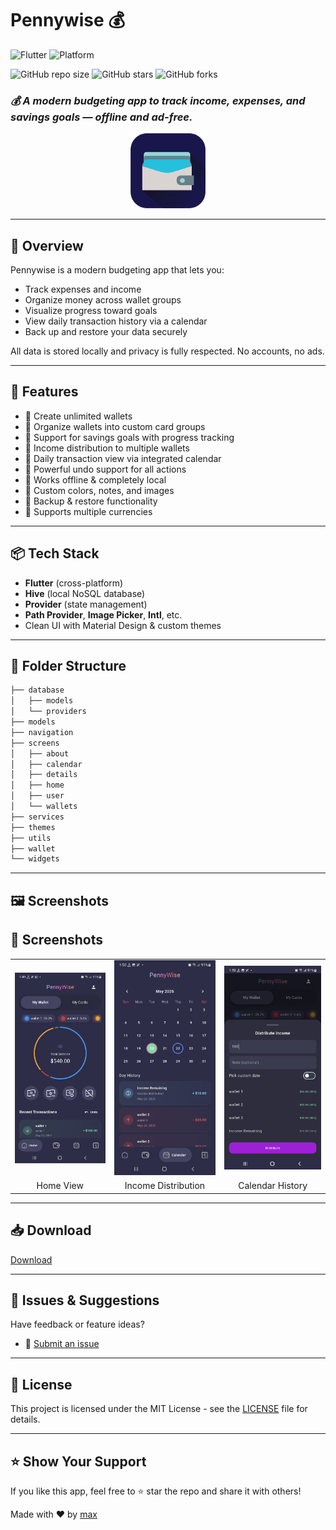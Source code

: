 # Pennywise 💰

![Flutter](https://img.shields.io/badge/flutter-stable-blue?logo=flutter)
![Platform](https://img.shields.io/badge/platform-android%20%7C%20ios-blue)


![GitHub repo size](https://img.shields.io/github/repo-size/sadmaxie/PennyWise)
![GitHub stars](https://img.shields.io/github/stars/sadmaxie/vcard-personal-portfolio-2025?style=social)
![GitHub forks](https://img.shields.io/github/forks/sadmaxie/vcard-personal-portfolio-2025?style=social)

### *💰 A modern budgeting app to track income, expenses, and savings goals — offline and ad-free.*

<div align="center">
  <img alt="Pennywise App Icon" src="./readme%20assets/app_icon.png" width="120"/>
</div>

---

## 🚀 Overview

Pennywise is a modern budgeting app that lets you:

* Track expenses and income
* Organize money across wallet groups
* Visualize progress toward goals
* View daily transaction history via a calendar
* Back up and restore your data securely

All data is stored locally and privacy is fully respected. No accounts, no ads.

---

## 📱 Features

* 🔹 Create unlimited wallets
* 🔹 Organize wallets into custom card groups
* 🔹 Support for savings goals with progress tracking
* 🔹 Income distribution to multiple wallets
* 🔹 Daily transaction view via integrated calendar
* 🔹 Powerful undo support for all actions
* 🔹 Works offline & completely local
* 🔹 Custom colors, notes, and images
* 🔹 Backup & restore functionality
* 🔹 Supports multiple currencies

---

## 📦 Tech Stack

* **Flutter** (cross-platform)
* **Hive** (local NoSQL database)
* **Provider** (state management)
* **Path Provider**, **Image Picker**, **Intl**, etc.
* Clean UI with Material Design & custom themes

---

## 🧠 Folder Structure

```bash
├── database
│   ├── models
│   └── providers
├── models
├── navigation
├── screens
│   ├── about
│   ├── calendar
│   ├── details
│   ├── home
│   ├── user
│   └── wallets
├── services
├── themes
├── utils
├── wallet
└── widgets
```

---

## 🖼 Screenshots

## 📱 Screenshots

<table>
  <tr>
    <td><img src="./readme%20assets/Home_View.jpg" alt="Home View" width="250"/></td>
    <td><img src="./readme%20assets/Income_Distribution.jpg" alt="Income Distribution" width="250"/></td>
    <td><img src="./readme%20assets/Calendar_History.jpg" alt="Calendar History" width="250"/></td>
  </tr>
  <tr>
    <td align="center">Home View</td>
    <td align="center">Income Distribution</td>
    <td align="center">Calendar History</td>
  </tr>
</table>

---

## 📥 Download

[Download](https://github.com/sadmaxie/PennyWise/releases)

---

## 🐛 Issues & Suggestions

Have feedback or feature ideas?

* 📩 [Submit an issue](https://github.com/sadmaxie/PennyWise/issues)

---

## 📝 License

This project is licensed under the MIT License - see the [LICENSE](./LICENSE) file for details.

---

## ⭐ Show Your Support

If you like this app, feel free to ⭐ star the repo and share it with others!

Made with ❤️ by [max](https://github.com/sadmaxie)
